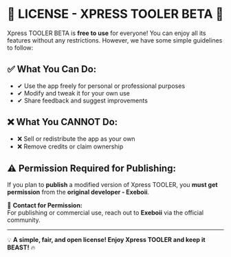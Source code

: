 # 📜 LICENSE - XPRESS TOOLER BETA 🚀

Xpress TOOLER BETA is **free to use** for everyone! You can enjoy all its features without any restrictions. However, we have some simple guidelines to follow:

## ✅ What You Can Do:
- ✔ Use the app freely for personal or professional purposes  
- ✔ Modify and tweak it for your own use  
- ✔ Share feedback and suggest improvements  

## ❌ What You CANNOT Do:
- ❌ Sell or redistribute the app as your own  
- ❌ Remove credits or claim ownership  

## ⚠ Permission Required for Publishing:
If you plan to **publish** a modified version of Xpress TOOLER, you **must get permission** from the **original developer - Exeboii**.

📩 **Contact for Permission:**  
For publishing or commercial use, reach out to **Exeboii** via the official community.  

---

💡 **A simple, fair, and open license! Enjoy Xpress TOOLER and keep it BEAST!** 🔥  
